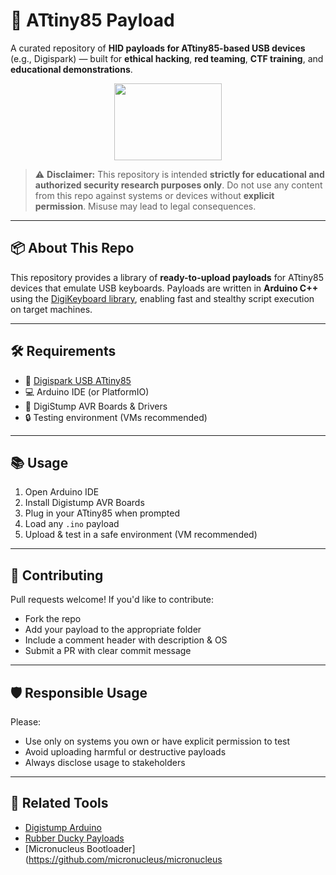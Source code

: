 # 🔐 ATtiny85 Payload

A curated repository of **HID payloads for ATtiny85-based USB devices** (e.g., Digispark) — built for **ethical hacking**, **red teaming**, **CTF training**, and **educational demonstrations**.

<p align="center">
<img src="https://i.ibb.co/jZ2wvX0/NEWEV-AT.png" width="172" height="123">
</p>

> ⚠️ **Disclaimer:** This repository is intended **strictly for educational and authorized security research purposes only**. Do not use any content from this repo against systems or devices without **explicit permission**. Misuse may lead to legal consequences.

---

## 📦 About This Repo

This repository provides a library of **ready-to-upload payloads** for ATtiny85 devices that emulate USB keyboards. Payloads are written in **Arduino C++** using the [DigiKeyboard library](https://github.com/digistump/DigistumpArduino), enabling fast and stealthy script execution on target machines.

---

## 🛠️ Requirements

* 🔌 [Digispark USB ATtiny85](https://www.digistump.com/products/1)
* 💻 Arduino IDE (or PlatformIO)
* 🔧 DigiStump AVR Boards & Drivers
* 🔒 Testing environment (VMs recommended)

---

## 📚 Usage

1. Open Arduino IDE
2. Install Digistump AVR Boards
3. Plug in your ATtiny85 when prompted
4. Load any `.ino` payload
5. Upload & test in a safe environment (VM recommended)

---

## 🧠 Contributing

Pull requests welcome! If you'd like to contribute:

* Fork the repo
* Add your payload to the appropriate folder
* Include a comment header with description & OS
* Submit a PR with clear commit message

---

## 🛡️ Responsible Usage

Please:

* Use only on systems you own or have explicit permission to test
* Avoid uploading harmful or destructive payloads
* Always disclose usage to stakeholders

---

## 📎 Related Tools

* [Digistump Arduino](https://github.com/digistump/DigistumpArduino)
* [Rubber Ducky Payloads](https://github.com/hak5darren/USB-Rubber-Ducky/wiki/Payloads)
* [Micronucleus Bootloader](https://github.com/micronucleus/micronucleus
